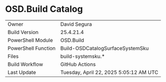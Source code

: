 ﻿# OSD.Build Catalog

| | |
|-|-|
| Owner | David Segura |
| Build Version | 25.4.21.4 |
| PowerShell Module | OSD.Build |
| PowerShell Function | Build-OSDCatalogSurfaceSystemSku |
| Files | build-systemsku.* |
| Build Workflow | GitHub Actions |
| Last Update | Tuesday, April 22, 2025 5:05:12 AM UTC |
